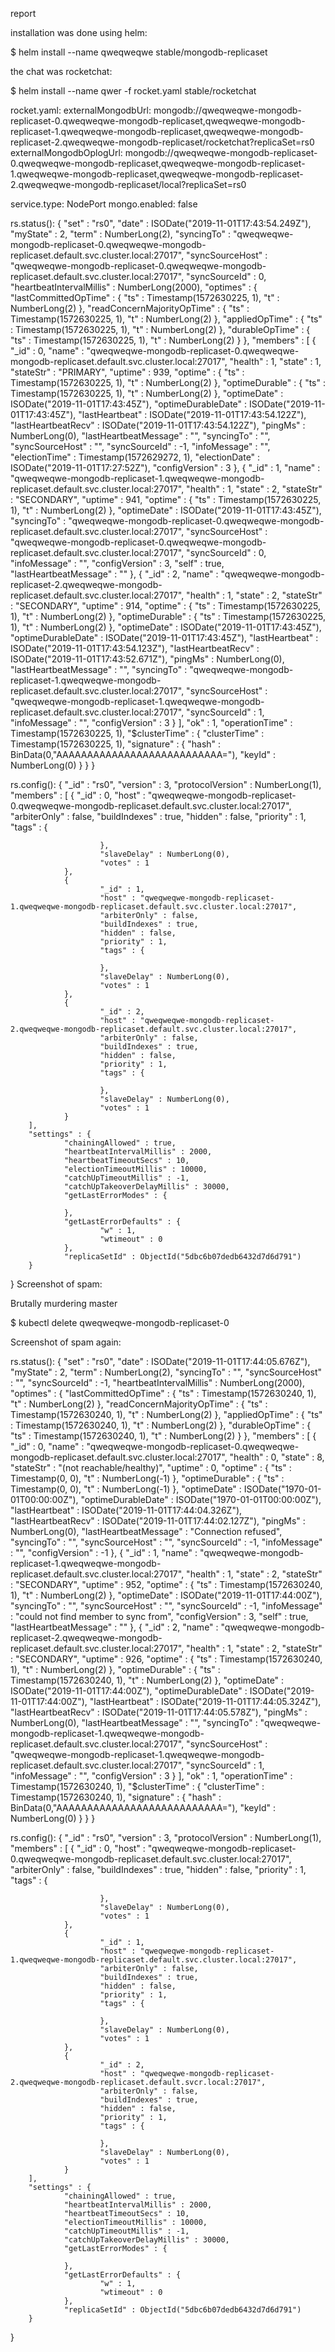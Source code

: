 report

installation was done using helm:

$ helm install --name qweqweqwe stable/mongodb-replicaset

the chat was rocketchat:

$ helm install --name qwer -f rocket.yaml stable/rocketchat

rocket.yaml:
externalMongodbUrl: mongodb://qweqweqwe-mongodb-replicaset-0.qweqweqwe-mongodb-replicaset,qweqweqwe-mongodb-replicaset-1.qweqweqwe-mongodb-replicaset,qweqweqwe-mongodb-replicaset-2.qweqweqwe-mongodb-replicaset/rocketchat?replicaSet=rs0
externalMongodbOplogUrl: mongodb://qweqweqwe-mongodb-replicaset-0.qweqweqwe-mongodb-replicaset,qweqweqwe-mongodb-replicaset-1.qweqweqwe-mongodb-replicaset,qweqweqwe-mongodb-replicaset-2.qweqweqwe-mongodb-replicaset/local?replicaSet=rs0

service.type: NodePort
mongo.enabled: false

rs.status():
{
        "set" : "rs0",
        "date" : ISODate("2019-11-01T17:43:54.249Z"),
        "myState" : 2,
        "term" : NumberLong(2),
        "syncingTo" : "qweqweqwe-mongodb-replicaset-0.qweqweqwe-mongodb-replicaset.default.svc.cluster.local:27017",
        "syncSourceHost" : "qweqweqwe-mongodb-replicaset-0.qweqweqwe-mongodb-replicaset.default.svc.cluster.local:27017",
        "syncSourceId" : 0,
        "heartbeatIntervalMillis" : NumberLong(2000),
        "optimes" : {
                "lastCommittedOpTime" : {
                        "ts" : Timestamp(1572630225, 1),
                        "t" : NumberLong(2)
                },
                "readConcernMajorityOpTime" : {
                        "ts" : Timestamp(1572630225, 1),
                        "t" : NumberLong(2)
                },
                "appliedOpTime" : {
                        "ts" : Timestamp(1572630225, 1),
                        "t" : NumberLong(2)
                },
                "durableOpTime" : {
                        "ts" : Timestamp(1572630225, 1),
                        "t" : NumberLong(2)
                }
        },
        "members" : [
                {
                        "_id" : 0,
                        "name" : "qweqweqwe-mongodb-replicaset-0.qweqweqwe-mongodb-replicaset.default.svc.cluster.local:27017",
                        "health" : 1,
                        "state" : 1,
                        "stateStr" : "PRIMARY",
                        "uptime" : 939,
                        "optime" : {
                                "ts" : Timestamp(1572630225, 1),
                                "t" : NumberLong(2)
                        },
                        "optimeDurable" : {
                                "ts" : Timestamp(1572630225, 1),
                                "t" : NumberLong(2)
                        },
                        "optimeDate" : ISODate("2019-11-01T17:43:45Z"),
                        "optimeDurableDate" : ISODate("2019-11-01T17:43:45Z"),
                        "lastHeartbeat" : ISODate("2019-11-01T17:43:54.122Z"),
                        "lastHeartbeatRecv" : ISODate("2019-11-01T17:43:54.122Z"),
                        "pingMs" : NumberLong(0),
                        "lastHeartbeatMessage" : "",
                        "syncingTo" : "",
                        "syncSourceHost" : "",
                        "syncSourceId" : -1,
                        "infoMessage" : "",
                        "electionTime" : Timestamp(1572629272, 1),
                        "electionDate" : ISODate("2019-11-01T17:27:52Z"),
                        "configVersion" : 3
                },
                {
                        "_id" : 1,
                        "name" : "qweqweqwe-mongodb-replicaset-1.qweqweqwe-mongodb-replicaset.default.svc.cluster.local:27017",
                        "health" : 1,
                        "state" : 2,
                        "stateStr" : "SECONDARY",
                        "uptime" : 941,
                        "optime" : {
                                "ts" : Timestamp(1572630225, 1),
                                "t" : NumberLong(2)
                        },
                        "optimeDate" : ISODate("2019-11-01T17:43:45Z"),
                        "syncingTo" : "qweqweqwe-mongodb-replicaset-0.qweqweqwe-mongodb-replicaset.default.svc.cluster.local:27017",
                        "syncSourceHost" : "qweqweqwe-mongodb-replicaset-0.qweqweqwe-mongodb-replicaset.default.svc.cluster.local:27017",
                        "syncSourceId" : 0,
                        "infoMessage" : "",
                        "configVersion" : 3,
                        "self" : true,
                        "lastHeartbeatMessage" : ""
                },
                {
                        "_id" : 2,
                        "name" : "qweqweqwe-mongodb-replicaset-2.qweqweqwe-mongodb-replicaset.default.svc.cluster.local:27017",
                        "health" : 1,
                        "state" : 2,
                        "stateStr" : "SECONDARY",
                        "uptime" : 914,
                        "optime" : {
                                "ts" : Timestamp(1572630225, 1),
                                "t" : NumberLong(2)
                        },
                        "optimeDurable" : {
                                "ts" : Timestamp(1572630225, 1),
                                "t" : NumberLong(2)
                        },
                        "optimeDate" : ISODate("2019-11-01T17:43:45Z"),
                        "optimeDurableDate" : ISODate("2019-11-01T17:43:45Z"),
                        "lastHeartbeat" : ISODate("2019-11-01T17:43:54.123Z"),
                        "lastHeartbeatRecv" : ISODate("2019-11-01T17:43:52.671Z"),
                        "pingMs" : NumberLong(0),
                        "lastHeartbeatMessage" : "",
                        "syncingTo" : "qweqweqwe-mongodb-replicaset-1.qweqweqwe-mongodb-replicaset.default.svc.cluster.local:27017",
                        "syncSourceHost" : "qweqweqwe-mongodb-replicaset-1.qweqweqwe-mongodb-replicaset.default.svc.cluster.local:27017",
                        "syncSourceId" : 1,
                        "infoMessage" : "",
                        "configVersion" : 3
                }
        ],
        "ok" : 1,
        "operationTime" : Timestamp(1572630225, 1),
        "$clusterTime" : {
                "clusterTime" : Timestamp(1572630225, 1),
                "signature" : {
                        "hash" : BinData(0,"AAAAAAAAAAAAAAAAAAAAAAAAAAA="),
                        "keyId" : NumberLong(0)
                }
        }
}

rs.config():
{
        "_id" : "rs0",
        "version" : 3,
        "protocolVersion" : NumberLong(1),
        "members" : [
                {
                        "_id" : 0,
                        "host" : "qweqweqwe-mongodb-replicaset-0.qweqweqwe-mongodb-replicaset.default.svc.cluster.local:27017",
                        "arbiterOnly" : false,
                        "buildIndexes" : true,
                        "hidden" : false,
                        "priority" : 1,
                        "tags" : {

                        },
                        "slaveDelay" : NumberLong(0),
                        "votes" : 1
                },
                {
                        "_id" : 1,
                        "host" : "qweqweqwe-mongodb-replicaset-1.qweqweqwe-mongodb-replicaset.default.svc.cluster.local:27017",
                        "arbiterOnly" : false,
                        "buildIndexes" : true,
                        "hidden" : false,
                        "priority" : 1,
                        "tags" : {

                        },
                        "slaveDelay" : NumberLong(0),
                        "votes" : 1
                },
                {
                        "_id" : 2,
                        "host" : "qweqweqwe-mongodb-replicaset-2.qweqweqwe-mongodb-replicaset.default.svc.cluster.local:27017",
                        "arbiterOnly" : false,
                        "buildIndexes" : true,
                        "hidden" : false,
                        "priority" : 1,
                        "tags" : {

                        },
                        "slaveDelay" : NumberLong(0),
                        "votes" : 1
                }
        ],
        "settings" : {
                "chainingAllowed" : true,
                "heartbeatIntervalMillis" : 2000,
                "heartbeatTimeoutSecs" : 10,
                "electionTimeoutMillis" : 10000,
                "catchUpTimeoutMillis" : -1,
                "catchUpTakeoverDelayMillis" : 30000,
                "getLastErrorModes" : {

                },
                "getLastErrorDefaults" : {
                        "w" : 1,
                        "wtimeout" : 0
                },
                "replicaSetId" : ObjectId("5dbc6b07dedb6432d7d6d791")
        }
}
Screenshot of spam:

Brutally murdering master

$ kubectl delete qweqweqwe-mongodb-replicaset-0

Screenshot of spam again:


rs.status():
{
        "set" : "rs0",
        "date" : ISODate("2019-11-01T17:44:05.676Z"),
        "myState" : 2,
        "term" : NumberLong(2),
        "syncingTo" : "",
        "syncSourceHost" : "",
        "syncSourceId" : -1,
        "heartbeatIntervalMillis" : NumberLong(2000),
        "optimes" : {
                "lastCommittedOpTime" : {
                        "ts" : Timestamp(1572630240, 1),
                        "t" : NumberLong(2)
                },
                "readConcernMajorityOpTime" : {
                        "ts" : Timestamp(1572630240, 1),
                        "t" : NumberLong(2)
                },
                "appliedOpTime" : {
                        "ts" : Timestamp(1572630240, 1),
                        "t" : NumberLong(2)
                },
                "durableOpTime" : {
                        "ts" : Timestamp(1572630240, 1),
                        "t" : NumberLong(2)
                }
        },
        "members" : [
                {
                        "_id" : 0,
                        "name" : "qweqweqwe-mongodb-replicaset-0.qweqweqwe-mongodb-replicaset.default.svc.cluster.local:27017",
                        "health" : 0,
                        "state" : 8,
                        "stateStr" : "(not reachable/healthy)",
                        "uptime" : 0,
                        "optime" : {
                                "ts" : Timestamp(0, 0),
                                "t" : NumberLong(-1)
                        },
                        "optimeDurable" : {
                                "ts" : Timestamp(0, 0),
                                "t" : NumberLong(-1)
                        },
                        "optimeDate" : ISODate("1970-01-01T00:00:00Z"),
                        "optimeDurableDate" : ISODate("1970-01-01T00:00:00Z"),
                        "lastHeartbeat" : ISODate("2019-11-01T17:44:04.326Z"),
                        "lastHeartbeatRecv" : ISODate("2019-11-01T17:44:02.127Z"),
                        "pingMs" : NumberLong(0),
                        "lastHeartbeatMessage" : "Connection refused",
                        "syncingTo" : "",
                        "syncSourceHost" : "",
                        "syncSourceId" : -1,
                        "infoMessage" : "",
                        "configVersion" : -1
                },
                {
                        "_id" : 1,
                        "name" : "qweqweqwe-mongodb-replicaset-1.qweqweqwe-mongodb-replicaset.default.svc.cluster.local:27017",
                        "health" : 1,
                        "state" : 2,
                        "stateStr" : "SECONDARY",
                        "uptime" : 952,
                        "optime" : {
                                "ts" : Timestamp(1572630240, 1),
                                "t" : NumberLong(2)
                        },
                        "optimeDate" : ISODate("2019-11-01T17:44:00Z"),
                        "syncingTo" : "",
                        "syncSourceHost" : "",
                        "syncSourceId" : -1,
                        "infoMessage" : "could not find member to sync from",
                        "configVersion" : 3,
                        "self" : true,
                        "lastHeartbeatMessage" : ""
                },
                {
                        "_id" : 2,
                        "name" : "qweqweqwe-mongodb-replicaset-2.qweqweqwe-mongodb-replicaset.default.svc.cluster.local:27017",
                        "health" : 1,
                        "state" : 2,
                        "stateStr" : "SECONDARY",
                        "uptime" : 926,
                        "optime" : {
                                "ts" : Timestamp(1572630240, 1),
                                "t" : NumberLong(2)
                        },
                        "optimeDurable" : {
                                "ts" : Timestamp(1572630240, 1),
                                "t" : NumberLong(2)
                        },
                        "optimeDate" : ISODate("2019-11-01T17:44:00Z"),
                        "optimeDurableDate" : ISODate("2019-11-01T17:44:00Z"),
                        "lastHeartbeat" : ISODate("2019-11-01T17:44:05.324Z"),
                        "lastHeartbeatRecv" : ISODate("2019-11-01T17:44:05.578Z"),
                        "pingMs" : NumberLong(0),
                        "lastHeartbeatMessage" : "",
                        "syncingTo" : "qweqweqwe-mongodb-replicaset-1.qweqweqwe-mongodb-replicaset.default.svc.cluster.local:27017",
                        "syncSourceHost" : "qweqweqwe-mongodb-replicaset-1.qweqweqwe-mongodb-replicaset.default.svc.cluster.local:27017",
                        "syncSourceId" : 1,
                        "infoMessage" : "",
                        "configVersion" : 3
                }
        ],
        "ok" : 1,
        "operationTime" : Timestamp(1572630240, 1),
        "$clusterTime" : {
                "clusterTime" : Timestamp(1572630240, 1),
                "signature" : {
                        "hash" : BinData(0,"AAAAAAAAAAAAAAAAAAAAAAAAAAA="),
                        "keyId" : NumberLong(0)
                }
        }
}

rs.config():
{
        "_id" : "rs0",
        "version" : 3,
        "protocolVersion" : NumberLong(1),
        "members" : [
                {
                        "_id" : 0,
                        "host" : "qweqweqwe-mongodb-replicaset-0.qweqweqwe-mongodb-replicaset.default.svc.cluster.local:27017",
                        "arbiterOnly" : false,
                        "buildIndexes" : true,
                        "hidden" : false,
                        "priority" : 1,
                        "tags" : {

                        },
                        "slaveDelay" : NumberLong(0),
                        "votes" : 1
                },
                {
                        "_id" : 1,
                        "host" : "qweqweqwe-mongodb-replicaset-1.qweqweqwe-mongodb-replicaset.default.svc.cluster.local:27017",
                        "arbiterOnly" : false,
                        "buildIndexes" : true,
                        "hidden" : false,
                        "priority" : 1,
                        "tags" : {

                        },
                        "slaveDelay" : NumberLong(0),
                        "votes" : 1
                },
                {
                        "_id" : 2,
                        "host" : "qweqweqwe-mongodb-replicaset-2.qweqweqwe-mongodb-replicaset.default.svcr.local:27017",
                        "arbiterOnly" : false,
                        "buildIndexes" : true,
                        "hidden" : false,
                        "priority" : 1,
                        "tags" : {

                        },
                        "slaveDelay" : NumberLong(0),
                        "votes" : 1
                }
        ],
        "settings" : {
                "chainingAllowed" : true,
                "heartbeatIntervalMillis" : 2000,
                "heartbeatTimeoutSecs" : 10,
                "electionTimeoutMillis" : 10000,
                "catchUpTimeoutMillis" : -1,
                "catchUpTakeoverDelayMillis" : 30000,
                "getLastErrorModes" : {

                },
                "getLastErrorDefaults" : {
                        "w" : 1,
                        "wtimeout" : 0
                },
                "replicaSetId" : ObjectId("5dbc6b07dedb6432d7d6d791")
        }
}
